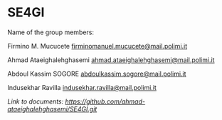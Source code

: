 # SE4GI
Name of the group members:


Firmino M. Mucucete
firminomanuel.mucucete@mail.polimi.it 

Ahmad Ataeighalehghasemi
ahmad.ataeighalehghasemi@mail.polimi.it 

Abdoul Kassim SOGORE
abdoulkassim.sogore@mail.polimi.it 

Indusekhar Ravilla
indusekhar.ravilla@mail.polimi.it 


*Link to documents:
https://github.com/ahmad-ataeighalehghasemi/SE4GI.git*
